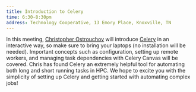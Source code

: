 ```yaml
---
title: Introduction to Celery
time: 6:30-8:30pm
address: Technology Cooperative, 13 Emory Place, Knoxville, TN
---
```


In this meeting, [Christopher Ostrouchov](https://twitter.com/costrouc) will introduce [Celery](http://www.celeryproject.org) in an interactive way, so make sure to bring your laptops (no installation will be needed). Important concepts such as configuration, setting up remote workers, and managing task dependencies with Celery Canvas will be covered. Chris has found Celery an extremely helpful tool for automating both long and short running tasks in HPC. We hope to excite you with the simplicity of setting up Celery and getting started with automating complex jobs!
